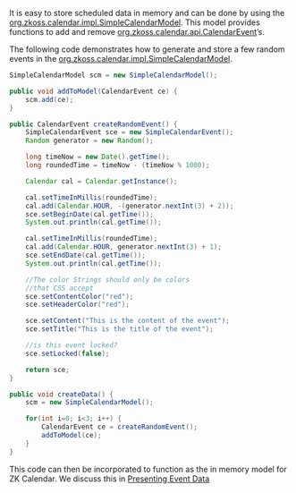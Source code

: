 It is easy to store scheduled data in memory and can be done by using
the [org.zkoss.calendar.impl.SimpleCalendarModel](https://www.zkoss.org/javadoc/latest/zk/org/zkoss/calendar/impl/SimpleCalendarModel.html). This
model provides functions to add and remove
[org.zkoss.calendar.api.CalendarEvent](https://www.zkoss.org/javadoc/latest/zk/org/zkoss/calendar/api/CalendarEvent.html)’s.

The following code demonstrates how to generate and store a few random
events in the
[org.zkoss.calendar.impl.SimpleCalendarModel](https://www.zkoss.org/javadoc/latest/zk/org/zkoss/calendar/impl/SimpleCalendarModel.html).

```java
SimpleCalendarModel scm = new SimpleCalendarModel();

public void addToModel(CalendarEvent ce) {
    scm.add(ce);
}

public CalendarEvent createRandomEvent() {
    SimpleCalendarEvent sce = new SimpleCalendarEvent();
    Random generator = new Random();

    long timeNow = new Date().getTime();
    long roundedTime = timeNow - (timeNow % 1000);

    Calendar cal = Calendar.getInstance();

    cal.setTimeInMillis(roundedTime);
    cal.add(Calendar.HOUR, -(generator.nextInt(3) + 2));
    sce.setBeginDate(cal.getTime());
    System.out.println(cal.getTime());

    cal.setTimeInMillis(roundedTime);
    cal.add(Calendar.HOUR, generator.nextInt(3) + 1);
    sce.setEndDate(cal.getTime());
    System.out.println(cal.getTime());

    //The color Strings should only be colors
    //that CSS accept
    sce.setContentColor("red");
    sce.setHeaderColor("red");

    sce.setContent("This is the content of the event");
    sce.setTitle("This is the title of the event");

    //is this event locked?
    sce.setLocked(false);

    return sce;
}

public void createData() {
    scm = new SimpleCalendarModel();

    for(int i=0; i<3; i++) {
        CalendarEvent ce = createRandomEvent();
        addToModel(ce);
    }
}
```

This code can then be incorporated to function as the in memory model
for ZK Calendar. We discuss this in [ Presenting Event Data]({{site.baseurl}}/zk_calendar_essentials/working_with_zk_calendar/displaying_zk_calendar_event_data/presenting_event_data)
